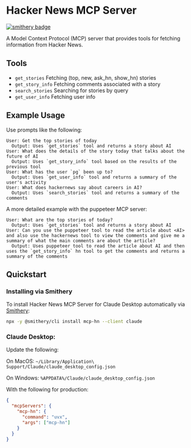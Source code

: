 # Hacker News MCP Server

[![smithery badge](https://smithery.ai/badge/mcp-hn)](https://smithery.ai/server/mcp-hn)

A Model Context Protocol (MCP) server that provides tools for fetching information from Hacker News.

## Tools

- `get_stories` Fetching (top, new, ask_hn, show_hn) stories
- `get_story_info` Fetching comments associated with a story
- `search_stories` Searching for stories by query
- `get_user_info` Fetching user info

## Example Usage

Use prompts like the following:

```
User: Get the top stories of today
  Output: Uses `get_stories` tool and returns a story about AI
User: What does the details of the story today that talks about the future of AI
  Output: Uses `get_story_info` tool based on the results of the previous tool
User: What has the user `pg` been up to?
  Output: Uses `get_user_info` tool and returns a summary of the user's activity
User: What does hackernews say about careers in AI?
  Output: Uses `search_stories` tool and returns a summary of the comments
```

A more detailed example with the puppeteer MCP server:

```
User: What are the top stories of today?
  Output: Uses `get_stories` tool and returns a story about AI
User: Can you use the puppeteer tool to read the article about <AI> and also use the hackernews tool to view the comments and give me a summary of what the main comments are about the article?
  Output: Uses puppeteer tool to read the article about AI and then uses the `get_story_info` hn tool to get the comments and returns a summary of the comments
```

## Quickstart

### Installing via Smithery

To install Hacker News MCP Server for Claude Desktop automatically via [Smithery](https://smithery.ai/server/mcp-hn):

```bash
npx -y @smithery/cli install mcp-hn --client claude
```

### Claude Desktop:

Update the following:

On MacOS: `~/Library/Application\ Support/Claude/claude_desktop_config.json`

On Windows: `%APPDATA%/Claude/claude_desktop_config.json`

With the following for production:

```json
{
  "mcpServers": {
    "mcp-hn": {
      "command": "uvx",
      "args": ["mcp-hn"]
    }
  }
}
```


